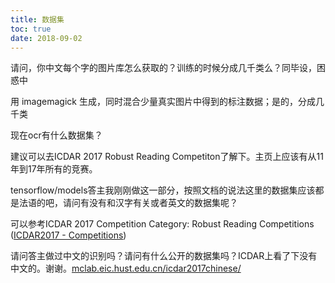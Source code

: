 ```yaml
---
title: 数据集
toc: true
date: 2018-09-02
---
```

请问，你中文每个字的图片库怎么获取的？训练的时候分成几千类么？同毕设，困惑中

用 imagemagick 生成，同时混合少量真实图片中得到的标注数据；是的，分成几千类


现在ocr有什么数据集？


建议可以去ICDAR 2017 Robust Reading Competiton了解下。主页上应该有从11年到17年所有的竞赛。


tensorflow/models答主我刚刚做这一部分，按照文档的说法这里的数据集应该都是法语的吧，请问有没有和汉字有关或者英文的数据集呢？


可以参考ICDAR 2017 Competition Category: Robust Reading Competitions ([ICDAR2017 - Competitions](https://link.zhihu.com/?target=http%3A//u-pat.org/ICDAR2017/program_competitions.html))


请问答主做过中文的识别吗？请问有什么公开的数据集吗？ICDAR上看了下没有中文的。谢谢。[mclab.eic.hust.edu.cn/icdar2017chinese/](https://link.zhihu.com/?target=http%3A//mclab.eic.hust.edu.cn/icdar2017chinese/)
